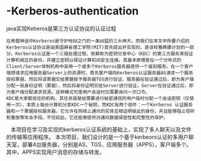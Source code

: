 # -Kerberos-authentication
java实现Keberos是第三方认证协议的认证过程

    在希腊神话中Kerberos是守护地狱之门的一条凶猛的三头神犬，而我们在本文中所要介绍的Kerberos认证协议是由美国麻省理工学院(MIT)首先提出并实现的，是该校雅典娜计划的一部分。Kerberos认证是一个三路处理过程，依赖称为密钥分发中心（KDC）的第三方服务来验证计算机相互的身份，并建立密钥以保证计算机间安全连接。其基本原理是在一个分布式的Client/Server体制机构中采用一个或多个Kerberos服务器提供一个鉴别服务。在一个客户端想请求应用服务器Server上的资源时，首先客户端向Kerberos认证服务器AS请求一个服务授权票据，然后将该票据交给票据授予服务器TGS进行验证，服务器在验证通过后，即为客户端分配一张身份证明（票据），然后将身份证明交给Server进行验证，Server在验证通过后，即为客户端分配请求资源。这种模式可使用户会话时仅需要询问一次口令。
    KDC是大家都信任的机构，其任务就是给需要进行秘密通信的用户临时分配一个会话密钥（仅使用一次），本质上每台计算机分享KDC一个秘钥，而KDC有两个部件：一个Kerberos 认证服务器和一个票据授权服务器。它允许在网络上通讯的实体互相证明彼此的身份，并且能够阻止窃听和重放等攻击手段。不仅如此，它还能够提供对通讯数据保密性和完整性的保护。
    本项目在学习及实现的kerberos认证系統的基础上，实现了多人聊天以及文件的传输等应用程序。
    本次项目，我们设计的是一个基于kerbeors认证的多用户聊天室，部署4台服务器，分别是AS、TGS、应用服务器（APPS），客户端多个。其中，APPS实现用户消息的存储与转发。
